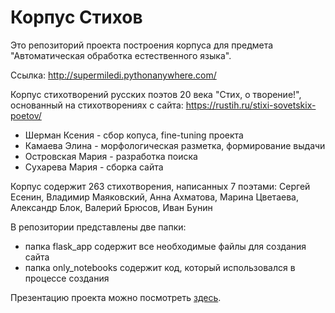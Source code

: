 # Корпус Стихов

Это репозиторий проекта построения корпуса для предмета "Автоматическая обработка естественного языка". 

Ссылка: http://supermiledi.pythonanywhere.com/

Корпус стихотворений русских поэтов 20 века "Стих, о творение!", основанный на стихотворениях с сайта: https://rustih.ru/stixi-sovetskix-poetov/

- Шерман Ксения - сбор копуса, fine-tuning проекта
- Камаева Элина - морфологическая разметка, формирование выдачи
- Островская Мария - разработка поиска
- Сухарева Мария - сборка сайта

Корпус содержит 263 стихотворения, написанных 7 поэтами: Сергей Есенин, Владимир Маяковский, Анна Ахматова, Марина Цветаева, Александр Блок, Валерий Брюсов, Иван Бунин

В репозитории представлены две папки:
- папка flask_app содержит все необходимые файлы для создания сайта
- папка only_notebooks содержит код, который использовался в процессе создания

Презентацию проекта можно посмотреть [здесь](https://docs.google.com/presentation/d/1eXlpH3kBsDFEQT9E3tCa430ALvZ7CgMNIcbMeKQDx3s/edit#slide=id.p).
